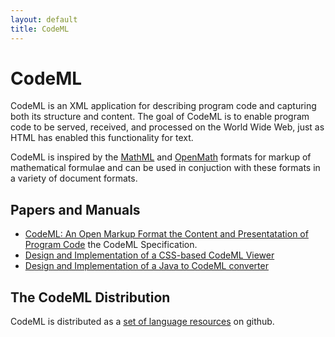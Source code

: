 ```yaml
---
layout: default
title: CodeML
---
```

# CodeML

CodeML is an XML application for describing program code and capturing both its structure and content. The goal of CodeML is to enable program code to be served, received, and processed on the World Wide Web, just as HTML has enabled this functionality for text.

CodeML is inspired by the [MathML](http://w3.org/Math/) and [OpenMath](http://www.openmath.org) formats for markup of mathematical formulae and can be used in conjuction with these formats in a variety of document formats.

 
## Papers and Manuals

* [CodeML: An Open Markup Format the Content and Presentatation of Program Code](https://github.com/OMDoc/CodeML/doc/spec/codeml.pdf)  the CodeML Specification. 
* [Design and Implementation of a CSS-based CodeML Viewer](https://github.com/OMDoc/CodeML/doc/dhital_cssviewer.pdf) 
* [Design and Implementation of a Java to  CodeML converter](https://github.com/OMDoc/CodeML/doc/rabin_java_converter.pdf) 

 ## The CodeML Distribution
 
CodeML is distributed as a [set of language resources](https://github.com/OMDoc/CodeML) on github.
